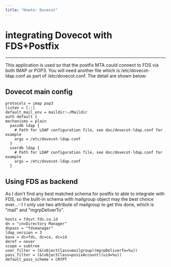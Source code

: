 ```yaml
---
title: "Howto: Dovecot"
---
```


# integrating Dovecot with FDS+Postfix
--------------------------------------

This application is used so that the postfix MTA could connect to FDS via both IMAP or POP3. You will need another file which is /etc/dovecot-ldap.conf as part of /etc/dovecot.conf. The detail are shown below:

Dovecot main config
-----------------------

    protocols = imap pop3
    listen = [::]
    default_mail_env = maildir:~/Maildir
    auth default {
    mechanisms = plain
      passdb ldap {
        # Path for LDAP configuration file, see doc/dovecot-ldap.conf for example
        args = /etc/dovecot-ldap.conf
      }
      userdb ldap {
        # Path for LDAP configuration file, see doc/dovecot-ldap.conf for example
        args = /etc/dovecot-ldap.conf
      }

Using FDS as backend
------------------------

As I don't find any best matched schema for postfix to able to integrate with FDS, so the built-in schema with mailgroup object may the best choice ever...:-) I only use two attribute of mailgroup to get this done, which is "mail" and "mgrpDeliverTo".

    hosts = fdsvr.fds.co.id
    dn = "cn=Directory Manager"
    dnpass = "fdsmanager"
    ldap_version = 3
    base = dc=fds, dc=co, dc=id
    deref = never
    scope = subtree
    user_filter = (&(objectClass=mailgroup)(mgrpDeliverTo=%u))
    pass_filter = (&(objectClass=posixAccount)(uid=%u))
    default_pass_scheme = CRYPT
